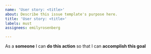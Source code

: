 ```yaml
---
name: 'User story: <title>'
about: Describe this issue template's purpose here.
title: 'User story: <title>'
labels: must
assignees: emilyrosenberg

---
```


As a **someone** I can **do this action** so that I can **accomplish this goal**

